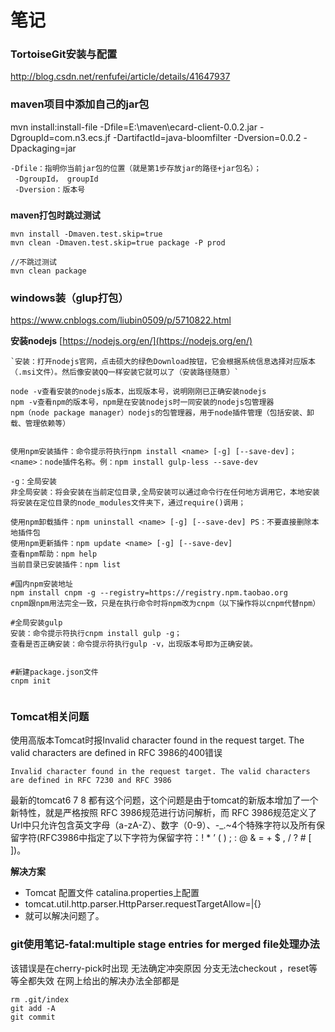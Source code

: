 # 笔记
### TortoiseGit安装与配置

http://blog.csdn.net/renfufei/article/details/41647937


### maven项目中添加自己的jar包

mvn install:install-file   -Dfile=E:\maven\ecard-client-0.0.2.jar   -DgroupId=com.n3.ecs.jf  -DartifactId=java-bloomfilter -Dversion=0.0.2  -Dpackaging=jar

```
-Dfile：指明你当前jar包的位置（就是第1步存放jar的路径+jar包名）；
 -DgroupId， groupId
 -Dversion：版本号
```
### 
 **maven打包时跳过测试** 
```
mvn install -Dmaven.test.skip=true
mvn clean -Dmaven.test.skip=true package -P prod

//不跳过测试
mvn clean package
```



### windows装（glup打包）
https://www.cnblogs.com/liubin0509/p/5710822.html

 **安装nodejs** 
[https://nodejs.org/en/](https://nodejs.org/en/)
```
`安装：打开nodejs官网，点击硕大的绿色Download按钮，它会根据系统信息选择对应版本（.msi文件）。然后像安装QQ一样安装它就可以了（安装路径随意）`

node -v查看安装的nodejs版本，出现版本号，说明刚刚已正确安装nodejs
npm -v查看npm的版本号，npm是在安装nodejs时一同安装的nodejs包管理器
npm（node package manager）nodejs的包管理器，用于node插件管理（包括安装、卸载、管理依赖等）


使用npm安装插件：命令提示符执行npm install <name> [-g] [--save-dev]；
<name>：node插件名称。例：npm install gulp-less --save-dev

-g：全局安装
非全局安装：将会安装在当前定位目录,全局安装可以通过命令行在任何地方调用它，本地安装将安装在定位目录的node_modules文件夹下，通过require()调用；

使用npm卸载插件：npm uninstall <name> [-g] [--save-dev] PS：不要直接删除本地插件包
使用npm更新插件：npm update <name> [-g] [--save-dev]
查看npm帮助：npm help
当前目录已安装插件：npm list

#国内npm安装地址
npm install cnpm -g --registry=https://registry.npm.taobao.org
cnpm跟npm用法完全一致，只是在执行命令时将npm改为cnpm（以下操作将以cnpm代替npm）

#全局安装gulp
安装：命令提示符执行cnpm install gulp -g；
查看是否正确安装：命令提示符执行gulp -v，出现版本号即为正确安装。


#新建package.json文件
cnpm init


```


### Tomcat相关问题
使用高版本Tomcat时报Invalid character found in the request target. The valid characters are defined in RFC 3986的400错误
```
Invalid character found in the request target. The valid characters are defined in RFC 7230 and RFC 3986
```
最新的tomcat6 7 8 都有这个问题，这个问题是由于tomcat的新版本增加了一个新特性，就是严格按照 RFC 3986规范进行访问解析，而 RFC 3986规范定义了Url中只允许包含英文字母（a-zA-Z）、数字（0-9）、-_.~4个特殊字符以及所有保留字符(RFC3986中指定了以下字符为保留字符：! * ’ ( ) ; : @ & = + $ , / ? # [ ])。

 **解决方案** 
- Tomcat 配置文件 catalina.properties上配置
- tomcat.util.http.parser.HttpParser.requestTargetAllow=|{}
- 就可以解决问题了。

### git使用笔记-fatal:multiple stage entries for merged file处理办法
该错误是在cherry-pick时出现 无法确定冲突原因 分支无法checkout ，reset等等全都失效
在网上给出的解决办法全部都是
```
rm .git/index
git add -A 
git commit
```

